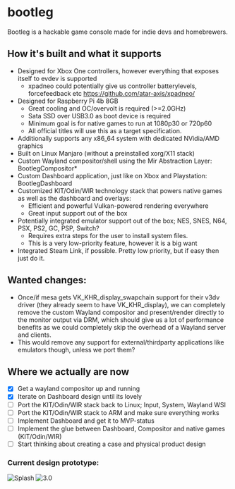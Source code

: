 # bootleg

Bootleg is a hackable game console made for indie devs and homebrewers.

## How it's built and what it supports

* Designed for Xbox One controllers, however everything that exposes itself to evdev is supported
  * xpadneo could potentially give us controller batterylevels, forcefeedback etc https://github.com/atar-axis/xpadneo/
* Designed for Raspberry Pi 4b 8GB
  * Great cooling and OC/overvolt is required (>=2.0GHz)
  * Sata SSD over USB3.0 as boot device is required
  * Minimum goal is for native games to run at 1080p30 or 720p60
  * All official titles will use this as a target specification.
* Additionally supports any x86_64 system with dedicated NVidia/AMD graphics
* Built on Linux Manjaro (without a preinstalled xorg/X11 stack)
* Custom Wayland compositor/shell using the Mir Abstraction Layer: BootlegCompositor*
* Custom Dashboard application, just like on Xbox and Playstation: BootlegDashboard
* Customized KIT/Odin/WIR technology stack that powers native games as well as the dashboard and overlays:
  * Efficient and powerful Vulkan-powered rendering everywhere
  * Great input support out of the box 
 * Potentially integrated emulator support out of the box; NES, SNES, N64, PSX, PS2, GC, PSP, Switch?
   * Requires extra steps for the user to install system files.
   * This is a very low-priority feature, however it is a big want
 * Integrated Steam Link, if possible. Pretty low priority, but if easy then just do it.

## Wanted changes:

* Once/if mesa gets VK_KHR_display_swapchain support for their v3dv driver (they already seem to have VK_KHR_display), we can completely remove the custom Wayland compositor and present/render directly to the monitor output via DRM, which should give us a lot of performance benefits as we could completely skip the overhead of a Wayland server and clients.
* This would remove any support for external/thirdparty applications like emulators though, unless we port them?

## Where we actually are now

- [X] Get a wayland compositor up and running
- [X] Iterate on Dashboard design until its lovely
- [ ] Port the KIT/Odin/WIR stack back to Linux; Input, System, Wayland WSI
- [ ] Port the KIT/Odin/WIR stack to ARM and make sure everything works
- [ ] Implement Dashboard and get it to MVP-status
- [ ] Implement the glue between Dashboard, Compositor and native games (KIT/Odin/WIR)
- [ ] Start thinking about creating a case and physical product design

### Current design prototype:

![Splash](https://haikatekk.se/BootlegDashboardSplash.png)
![3.0](https://haikatekk.se/BootlegDashboard3.0.png)

